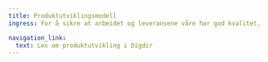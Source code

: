 ```yaml
---
title: Produkt­utviklings­modell
ingress: For å sikre at arbeidet og leveransene våre har god kvalitet, jobber teamene etter et definert rammeverk og metodikker. Teamene jobber systematisk og selvstendig, og leverer med ulik hyppighet. Vi sikrer at vi er forutsigbare og konsekvente, ved å ha noen felles rammer, for måten vi jobber på.

navigation_link:
  text: Les om produktutvikling i Digdir
---
```

